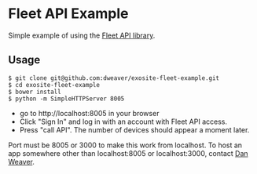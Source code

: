 # Fleet API Example

Simple example of using the [Fleet API library](https://github.com/dweaver/exosite-fleet).

## Usage

```
$ git clone git@github.com:dweaver/exosite-fleet-example.git
$ cd exosite-fleet-example
$ bower install
$ python -m SimpleHTTPServer 8005
```

- go to http://localhost:8005 in your browser
- Click "Sign In" and log in with an account with Fleet API access. 
- Press "call API". The number of devices should appear a moment later.

Port must be 8005 or 3000 to make this work from localhost. To host an app somewhere other than localhost:8005 or localhost:3000, contact [Dan Weaver](mailto:danweaver@exosite.com).

